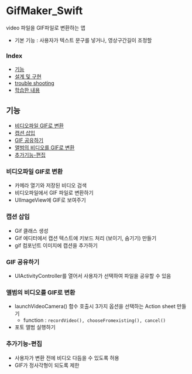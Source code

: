# GifMaker_Swift
video 파일을 GIF파일로 변환하는 앱
* 기본 기능 : 사용자가 텍스트 문구를 넣거나, 영상구간길이 조정할 
### Index
- [기능](#기능)
- [설계 및 구현](#설계-및-구현)
- [trouble shooting](#trouble-shooting)
- [학습한 내용](#관련-학습-내용)

## 기능 
- [비디오파일 GIF로 변환](#비디오파일-GIF로-변환)
- [캡션 삽입](#캡션-삽입)
- [GIF 공유하기](#GIF-공유하기)
- [앨범의 비디오를 GIF로 변환](#앨범의-비디오를-GIF로-변환)
- [추가기능-편집](#추가기능-편집)

### 비디오파일 GIF로 변환
- 카메라 열기와 저장된 비디오 검색
- 비디오파일에서 GIF 파일로 변환하기
- UIImageView에 GIF로 보여주기

### 캡션 삽입
- Gif 클래스 생성
- Gif 에디터에서 캡션 텍스트에 키보드 처리 (보이기, 숨기기) 만들기
- gif 컴포넌트 이미지에 캡션을 추가하기

### GIF 공유하기
- UIActivityController를 열어서 사용자가 선택하여 파일을 공유할 수 있음 

### 앨범의 비디오를 GIF로 변환
- launchVideoCamera() 함수 호출시 3가지 옵션을 선택하는 Action sheet 만들기 
   - function : `recordVideo(), chooseFromexisting(), cancel()`
- 포토 앨범 실행하기

### 추가기능-편집
- 사용자가 변환 전에 비디오 다듬을 수 있도록 허용
- GIF가 정사각형이 되도록 제한

